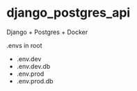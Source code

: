 # django_postgres_api
Django + Postgres + Docker

.envs in root
 - .env.dev
 - .env.dev.db
 - .env.prod
 - .env.prod.db